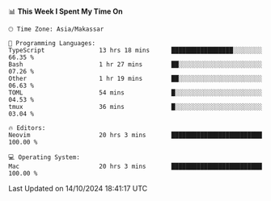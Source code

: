 <!--START_SECTION:waka-->
📊 **This Week I Spent My Time On** 

```text
🕑︎ Time Zone: Asia/Makassar

💬 Programming Languages: 
TypeScript               13 hrs 18 mins      █████████████████░░░░░░░░   66.35 % 
Bash                     1 hr 27 mins        ██░░░░░░░░░░░░░░░░░░░░░░░   07.26 % 
Other                    1 hr 19 mins        ██░░░░░░░░░░░░░░░░░░░░░░░   06.63 % 
TOML                     54 mins             █░░░░░░░░░░░░░░░░░░░░░░░░   04.53 % 
tmux                     36 mins             █░░░░░░░░░░░░░░░░░░░░░░░░   03.04 % 

🔥 Editors: 
Neovim                   20 hrs 3 mins       █████████████████████████   100.00 % 

💻 Operating System: 
Mac                      20 hrs 3 mins       █████████████████████████   100.00 % 
```


 Last Updated on 14/10/2024 18:41:17 UTC
<!--END_SECTION:waka-->
